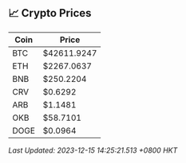 ## 📈 Crypto Prices

| Coin | Price |
| ---- | ----- |
| BTC | $42611.9247 |
| ETH | $2267.0637 |
| BNB | $250.2204 |
| CRV | $0.6292 |
| ARB | $1.1481 |
| OKB | $58.7101 |
| DOGE | $0.0964 |

_Last Updated: 2023-12-15 14:25:21.513 +0800 HKT_